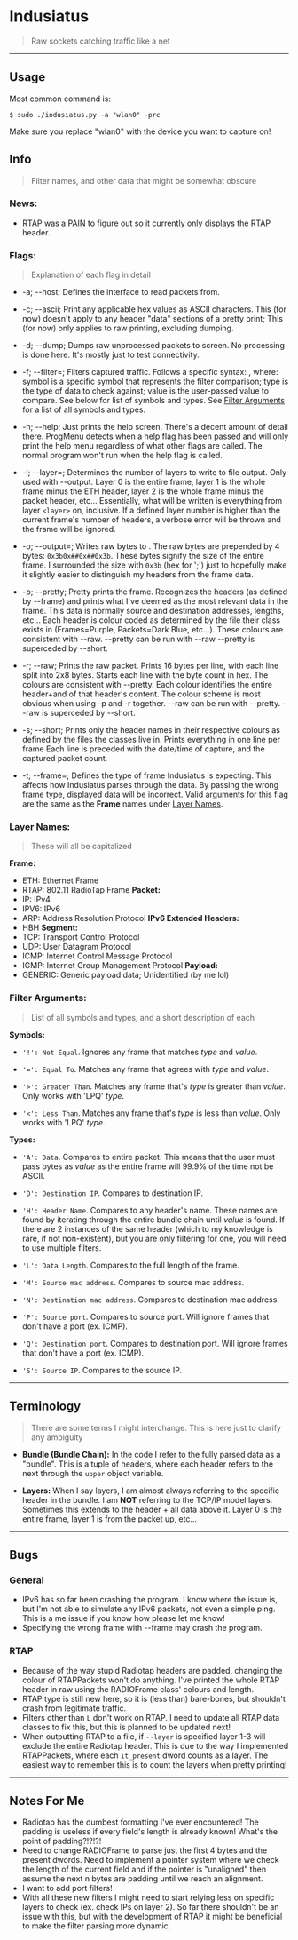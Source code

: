 # Indusiatus
> Raw sockets catching traffic like a net

---

## Usage
Most common command is:
```
$ sudo ./indusiatus.py -a "wlan0" -prc
```
Make sure you replace "wlan0" with the device you want to capture on!

## Info
> Filter names, and other data that might be somewhat obscure

### News:
- RTAP was a PAIN to figure out so it currently only displays the RTAP header.

### Flags:
> Explanation of each flag in detail

- -a; --host;
Defines the interface to read packets from.

- -c; --ascii;
Print any applicable hex values as ASCII characters.
This (for now) doesn't apply to any header "data" sections of a pretty print; This (for now) only applies to raw printing, excluding dumping.

- -d; --dump;
Dumps raw unprocessed packets to screen.
No processing is done here.
It's mostly just to test connectivity.

- -f; --filter=<sTv>;
Filters captured traffic.
Follows a specific syntax: <symbol type value>, where:
symbol is a specific symbol that represents the filter comparison; type is the type of data to check against; value is the user-passed value to compare. See below for list of symbols and types.
See [Filter Arguments](#filter-arguments) for a list of all symbols and types.

- -h; --help;
Just prints the help screen.
There's a decent amount of detail there.
ProgMenu detects when a help flag has been passed and will only print the help menu regardless of what other flags are called.
The normal program won't run when the help flag is called.

- -l; --layer=<layer>;
Determines the number of layers to write to file output.
Only used with --output.
Layer 0 is the entire frame, layer 1 is the whole frame minus the ETH header, layer 2 is the whole frame minus the packet header, etc...
Essentially, what will be written is everything from layer `<layer>` on, inclusive.
If a defined layer number is higher than the current frame's number of headers, a verbose error will be thrown and the frame will be ignored.

- -o; --output=<file>;
Writes raw bytes to <file>.
The raw bytes are prepended by 4 bytes: `0x3b0x##0x##0x3b`.
These bytes signify the size of the entire frame.
I surrounded the size with `0x3b` (hex for ';') just to hopefully make it slightly easier to distinguish my headers from the frame data.

- -p; --pretty;
Pretty prints the frame.
Recognizes the headers (as defined by --frame) and prints what I've deemed as the most relevant data in the frame.
This data is normally source and destination addresses, lengths, etc...
Each header is colour coded as determined by the file their class exists in (Frames=Purple, Packets=Dark Blue, etc...).
These colours are consistent with --raw.
--pretty can be run with --raw
--pretty is superceded by --short.

- -r; --raw;
Prints the raw packet.
Prints 16 bytes per line, with each line split into 2x8 bytes.
Starts each line with the byte count in hex.
The colours are consistent with --pretty.
Each colour identifies the entire header+and of that header's content.
The colour scheme is most obvious when using -p and -r together.
--raw can be run with --pretty.
--raw is superceded by --short.

- -s; --short;
Prints only the header names in their respective colours as defined by the files the classes live in.
Prints everything in one line per frame
Each line is preceded with the date/time of capture, and the captured packet count.

- -t; --frame=<type>;
Defines the type of frame Indusiatus is expecting.
This affects how Indusiatus parses through the data.
By passing the wrong frame type, displayed data will be incorrect.
Valid arguments for this flag are the same as the __Frame__ names under [Layer Names](#layer-names).

### Layer Names:
> These will all be capitalized

__Frame:__
- ETH: Ethernet Frame
- RTAP: 802.11 RadioTap Frame
__Packet:__
- IP: IPv4
- IPV6: IPv6
- ARP: Address Resolution Protocol
__IPv6 Extended Headers:__
- HBH
__Segment:__
- TCP: Transport Control Protocol
- UDP: User Datagram Protocol
- ICMP: Internet Control Message Protocol
- IGMP: Internet Group Management Protocol
__Payload:__
- GENERIC: Generic payload data; Unidentified (by me lol)

### Filter Arguments:
> List of all symbols and types, and a short description of each

__Symbols:__
- `'!': Not Equal`.
Ignores any frame that matches _type_ and _value_.

- `'=': Equal To`.
Matches any frame that agrees with _type_ and _value_.

- `'>': Greater Than`.
Matches any frame that's _type_ is greater than _value_.
Only works with 'LPQ' _type_.

- `'<': Less Than`.
Matches any frame that's _type_ is less than _value_.
Only works with 'LPQ' _type_.

__Types:__
- `'A': Data`.
Compares to entire packet.
This means that the user must pass bytes as _value_ as the entire frame will 99.9% of the time not be ASCII.

- `'D': Destination IP`.
Compares to destination IP.

- `'H': Header Name`.
Compares to any header's name.
These names are found by iterating through the entire bundle chain until _value_ is found.
If there are 2 instances of the same header (which to my knowledge is rare, if not non-existent), but you are only filtering for one, you will need to use multiple filters.

- `'L': Data Length`.
Compares to the full length of the frame.

- `'M': Source mac address`.
Compares to source mac address.

- `'N': Destination mac address`.
Compares to destination mac address.

- `'P': Source port`.
Compares to source port.
Will ignore frames that don't have a port (ex. ICMP).

- `'Q': Destination port`.
Compares to destination port.
Will ignore frames that don't have a port (ex. ICMP).

- `'S': Source IP`.
Compares to the source IP.

---

## Terminology
> There are some terms I might interchange.
> This is here just to clarify any ambiguity

- __Bundle (Bundle Chain):__ In the code I refer to the fully parsed data as a "bundle". This is a tuple of headers, where each header refers to the next through the `upper` object variable.

- __Layers:__ When I say layers, I am almost always referring to the specific header in the bundle. I am __NOT__ referring to the TCP/IP model layers. Sometimes this extends to the header + all data above it. Layer 0 is the entire frame, layer 1 is from the packet up, etc...

---

## Bugs
### General
- IPv6 has so far been crashing the program. I know where the issue is, but I'm not able to simulate any IPv6 packets, not even a simple ping. This is a me issue if you know how please let me know!
- Specifying the wrong frame with --frame may crash the program.

### RTAP
- Because of the way stupid Radiotap headers are padded, changing the colour of RTAPPackets won't do anything. I've printed the whole RTAP header in raw using the RADIOFrame class' colours and length.
- RTAP type is still new here, so it is (less than) bare-bones, but shouldn't crash from legitimate traffic.
- Filters other than `L` don't work on RTAP. I need to update all RTAP data classes to fix this, but this is planned to be updated next!
- When outputting RTAP to a file, if `--layer` is specified layer 1-3 will exclude the entire Radiotap header. This is due to the way I implemented RTAPPackets, where each `it_present` dword counts as a layer. The easiest way to remember this is to count the layers when pretty printing!

---

## Notes For Me
- Radiotap has the dumbest formatting I've ever encountered! The padding is useless if every field's length is already known! What's the point of padding?!?!?!
- Need to change RADIOFrame to parse just the first 4 bytes and the present dwords. Need to implement a pointer system where we check the length of the current field and if the pointer is "unaligned" then assume the next n bytes are padding until we reach an alignment.
- I want to add port filters!
- With all these new filters I might need to start relying less on specific layers to check (ex. check IPs on layer 2). So far there shouldn't be an issue with this, but with the development of RTAP it might be beneficial to make the filter parsing more dynamic.
